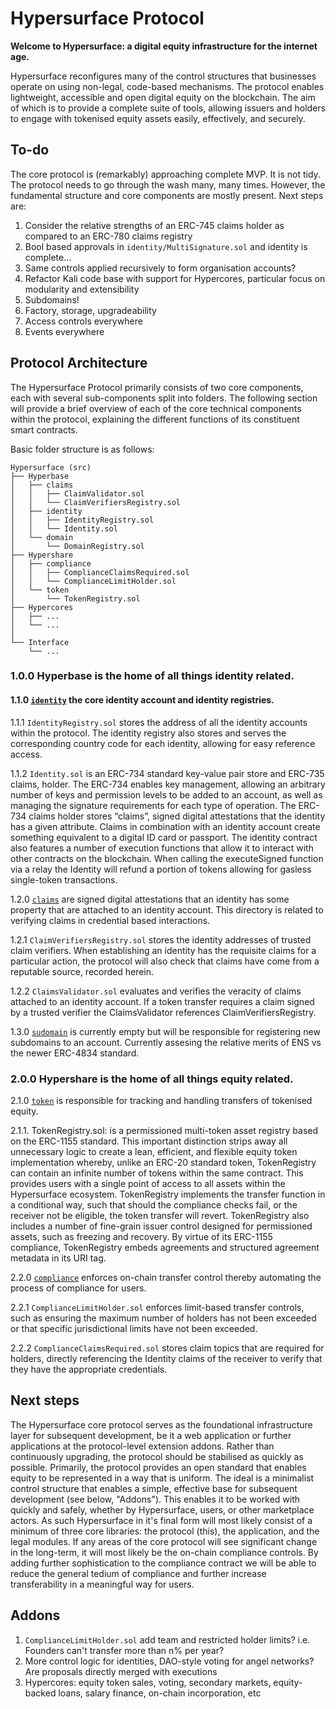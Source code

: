 # Hypersurface Protocol

**Welcome to Hypersurface: a digital equity infrastructure for the internet age.**

Hypersurface reconfigures many of the control structures that businesses operate on using non-legal, code-based mechanisms. The protocol enables lightweight, accessible and open digital equity on the blockchain. The aim of which is to provide a complete suite of tools, allowing issuers and holders to engage with tokenised equity assets easily, effectively, and securely. 

## To-do
The core protocol is (remarkably) approaching complete MVP. It is not tidy. The protocol needs to go through the wash many, many times. However, the fundamental structure and core components are mostly present. Next steps are: 

1. Consider the relative strengths of an ERC-745 claims holder as compared to an ERC-780 claims registry
2. Bool based approvals in `identity/MultiSignature.sol` and identity is complete...
3. Same controls applied recursively to form organisation accounts?
4. Refactor Kali code base with support for Hypercores, particular focus on modularity and extensibility
5. Subdomains!
6. Factory, storage, upgradeability 
7. Access controls everywhere
8. Events everywhere

## Protocol Architecture

The Hypersurface Protocol primarily consists of two core components, each with several sub-components split into folders. The following section will provide a brief overview of each of the core technical components within the protocol, explaining the different functions of its constituent smart contracts. 

Basic folder structure is as follows:

	Hypersurface (src)
	├── Hyperbase
	│   ├── claims
	│   │   ├── ClaimValidator.sol
	│   │   └── ClaimVerifiersRegistry.sol
	│   ├── identity
	│   │   ├── IdentityRegistry.sol
	│   │   └── Identity.sol
	│   └── domain
	│       └── DomainRegistry.sol
	├── Hypershare
	│   ├── compliance
	│   │   ├── ComplianceClaimsRequired.sol
	│   │   └── ComplianceLimitHolder.sol
	│   └── token
	│       └── TokenRegistry.sol
	├── Hypercores
	│   ├── ...
	│   └── ...
	│       
	└── Interface
		└── ...

### 1.0.0 Hyperbase is the home of all things **identity** related.

#### 1.1.0 [`identity`](https://github.com/blit-man/hypersurface-forge/src/Hyperbase/identity) the core identity account and identity registries.

1.1.1 `IdentityRegistry.sol` stores the address of all the identity accounts within the protocol. The identity registry also stores and serves the corresponding country code for each identity, allowing for easy reference access. 

1.1.2 `Identity.sol` is an ERC-734 standard key-value pair store and ERC-735 claims, holder. The ERC-734 enables key management, allowing an arbitrary number of keys and permission levels to be added to an account, as well as managing the signature requirements for each type of operation. The ERC-734 claims holder stores “claims”, signed digital attestations that the identity has a given attribute. Claims in combination with an identity account create something equivalent to a digital ID card or passport.  The identity contract also features a number of execution functions that allow it to interact with other contracts on the blockchain. When calling the executeSigned function via a relay the Identity will refund a portion of tokens allowing for gasless single-token transactions. 

1.2.0 [`claims`](https://github.com/blit-man/hypersurface-forge/src/Hyperbase/claims) are signed digital attestations that an identity has some property that are attached to an identity account. This directory is related to verifying claims in credential based interactions. 

1.2.1 `ClaimVerifiersRegistry.sol` stores the identity addresses of trusted claim verifiers. When establishing an identity has the requisite claims for a particular action, the protocol will also check that claims have come from a reputable source, recorded herein. 

1.2.2 `ClaimsValidator.sol` evaluates and verifies the veracity of claims attached to an identity account. If a token transfer requires a claim signed by a trusted verifier the ClaimsValidator references ClaimVerifiersRegistry.

1.3.0 [`sudomain`](https://github.com/blit-man/hypersurface-forge/src/Hyperbase/sudomain) is currently empty but will be responsible for registering new  subdomains to an account. Currently assesing the relative merits of ENS vs the newer ERC-4834 standard.

### 2.0.0 Hypershare is the home of all things **equity** related. 

2.1.0 [`token`](https://github.com/blit-man/hypersurface-forge/src/Hypershare/token) is responsible for tracking and handling transfers of tokenised equity.

2.1.1. TokenRegistry.sol: is a permissioned multi-token asset registry based on the ERC-1155 standard. This important distinction strips away all unnecessary logic to create a lean, efficient, and flexible equity token implementation whereby, unlike an ERC-20 standard token, TokenRegistry can contain an infinite number of tokens within the same contract. This provides users with a single point of access to all assets within the Hypersurface ecosystem. TokenRegistry implements the transfer function in a conditional way, such that should the compliance checks fail, or the receiver not be eligible, the token transfer will revert. TokenRegistry also includes a number of fine-grain issuer control designed for permissioned assets, such as freezing and recovery. By virtue of its ERC-1155 compliance, TokenRegistry embeds agreements and structured agreement metadata in its URI tag.

2.2.0 [`compliance`](https://github.com/blit-man/hypersurface-forge/src/Hypershare/compliance) enforces on-chain transfer control thereby automating the process of compliance for users.

2.2.1 `ComplianceLimitHolder.sol` enforces limit-based transfer controls, such as ensuring the maximum number of holders has not been exceeded or that specific jurisdictional limits have not been exceeded. 

2.2.2 `ComplianceClaimsRequired.sol` stores claim topics that are required for holders, directly referencing the Identity claims of the receiver to verify that they have the appropriate credentials. 

## Next steps

The Hypersurface core protocol serves as the foundational infrastructure layer for subsequent development, be it a web application or further applications at the protocol-level extension addons. Rather than continuously upgrading, the protocol should be stabilised as quickly as possible. Primarily, the protocol provides an open standard that enables equity to be represented in a way that is uniform. The ideal is a minimalist control structure that enables a simple, effective base for subsequent development (see below, "Addons"). This enables it to be worked with quickly and safely, whether by Hypersurface, users, or other marketplace actors. As such Hypersurface in it's final form will most likely consist of a minimum of three core libraries: the protocol (this), the application, and the legal modules. If any areas of the core protocol will see significant change in the long-term, it will most likely be the on-chain compliance controls. By adding further sophistication to the compliance contract we will be able to reduce the general tedium of compliance and further increase transferability in a meaningful way for users.

## Addons

1. `ComplianceLimitHolder.sol` add team and restricted holder limits? i.e. Founders can't transfer more than n% per year?
2. More control logic for identities, DAO-style voting for angel networks? Are proposals directly merged with executions
3. Hypercores: equity token sales, voting, secondary markets, equity-backed loans, salary finance, on-chain incorporation, etc 